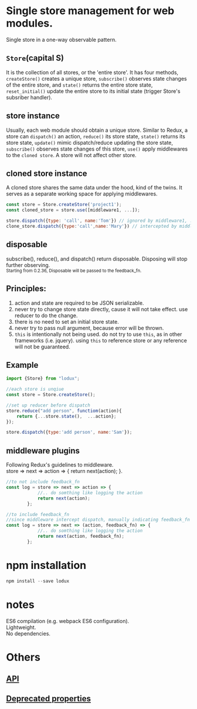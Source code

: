 # Single store management for web modules.
Single store in a one-way observable pattern.

## `Store`(capital S)  
It is the collection of all stores, or the 'entire store'. It has four methods, `createStore()` creates a unique store, `subscribe()` observes state changes of the entire store, and `state()` returns the entire store state, `reset_initial()` update the entire store to its initial state (trigger Store's subsriber handler).

## store instance
Usually, each web module should obtain a unique store. Similar to Redux, a store can `dispatch()` an action, `reduce()` its store state, `state()` returns its store state, `update()` mimic dispatch/reduce updating the store state, `subscribe()` observes state changes of this store, `use()` apply middlewares to the `cloned store`.  A store will not affect other store.

## cloned store instance
A cloned store shares the same data under the hood, kind of the twins. It serves as a separate working space for applying middlewares.

```javascript
const store = Store.createStore('project1');
const cloned_store = store.use([middleware1, ...]);

store.dispatch({type: 'call', name:'Tom'}) // ignored by middleware1, ...
clone_store.dispatch({type:'call',name:'Mary'}) // intercepted by middleware1, ...
```

## disposable  
subscribe(), reduce(), and dispatch() return disposable. Disposing will stop further observing.  
<small>Starting from 0.2.36, Disposable will be passed to the feedback_fn.</small>

## Principles:
1. action and state are required to be JSON serializable.
2. never try to change store state directly, cause it will not take effect. use reducer to do the change.
3. there is no need to set an initial store state.
4. never try to pass null argument, because error will be thrown.
5. `this` is intentionally not being used. do not try to use `this`, as in other frameworks (i.e. jquery). using `this` to reference store or any reference will not be guaranteed.

## Example
```javascript
import {Store} from "lodux";

//each store is unqiue
const store = Store.createStore();

//set up reducer before dispatch
store.reduce("add person", functiom(action){
    return {...store.state(),  ...action};
});

store.dispatch({type:'add person', name:'Sam'});
```

## middleware plugins
Following Redux's guidelines to middleware.  
store => next => action => { return next(action); }.  
```javascript
//to not include feedback_fn
const log = store => next => action => {
            //.. do somthing like logging the action
            return next(action);
        };

//to include feedback_fn
//since middleware intercept dispatch, manually indicating feedback_fn as the second argument is required
const log = store => next => (action, feedback_fn) => {
            //.. do somthing like logging the action
            return next(action, feedback_fn);
        };
```

# npm installation
```javascript
npm install --save lodux
```

# notes
ES6 compilation (e.g. webpack ES6 configuration).  
Lightweight.  
No dependencies.  


# Others

## [API](Readme.API.md)

## [Deprecated properties](Readme.deprecated.md)
